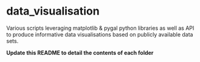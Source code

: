 # data_visualisation
Various scripts leveraging matplotlib &amp; pygal python libraries as well as API to produce informative data visualisations based on publicly available data sets.

**Update this README to detail the contents of each folder**

